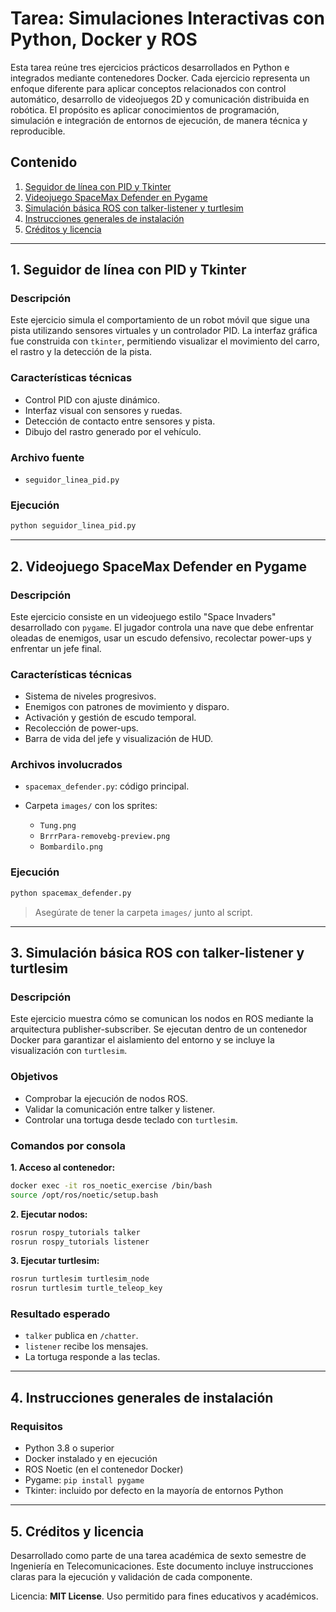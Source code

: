 # Tarea: Simulaciones Interactivas con Python, Docker y ROS

Esta tarea reúne tres ejercicios prácticos desarrollados en Python e integrados mediante contenedores Docker. Cada ejercicio representa un enfoque diferente para aplicar conceptos relacionados con control automático, desarrollo de videojuegos 2D y comunicación distribuida en robótica. El propósito es aplicar conocimientos de programación, simulación e integración de entornos de ejecución, de manera técnica y reproducible.

## Contenido

1. [Seguidor de línea con PID y Tkinter](#1-seguidor-de-l%C3%ADnea-con-pid-y-tkinter)
2. [Videojuego SpaceMax Defender en Pygame](#2-videojuego-spacemax-defender-en-pygame)
3. [Simulación básica ROS con talker-listener y turtlesim](#3-simulaci%C3%B3n-b%C3%A1sica-ros-con-talker-listener-y-turtlesim)
4. [Instrucciones generales de instalación](#4-instrucciones-generales-de-instalaci%C3%B3n)
5. [Créditos y licencia](#5-cr%C3%A9ditos-y-licencia)

---

## 1. Seguidor de línea con PID y Tkinter

### Descripción

Este ejercicio simula el comportamiento de un robot móvil que sigue una pista utilizando sensores virtuales y un controlador PID. La interfaz gráfica fue construida con `tkinter`, permitiendo visualizar el movimiento del carro, el rastro y la detección de la pista.

### Características técnicas

* Control PID con ajuste dinámico.
* Interfaz visual con sensores y ruedas.
* Detección de contacto entre sensores y pista.
* Dibujo del rastro generado por el vehículo.

### Archivo fuente

* `seguidor_linea_pid.py`

### Ejecución

```bash
python seguidor_linea_pid.py
```

---

## 2. Videojuego SpaceMax Defender en Pygame

### Descripción

Este ejercicio consiste en un videojuego estilo "Space Invaders" desarrollado con `pygame`. El jugador controla una nave que debe enfrentar oleadas de enemigos, usar un escudo defensivo, recolectar power-ups y enfrentar un jefe final.

### Características técnicas

* Sistema de niveles progresivos.
* Enemigos con patrones de movimiento y disparo.
* Activación y gestión de escudo temporal.
* Recolección de power-ups.
* Barra de vida del jefe y visualización de HUD.

### Archivos involucrados

* `spacemax_defender.py`: código principal.
* Carpeta `images/` con los sprites:

  * `Tung.png`
  * `BrrrPara-removebg-preview.png`
  * `Bombardilo.png`

### Ejecución

```bash
python spacemax_defender.py
```

> Asegúrate de tener la carpeta `images/` junto al script.

---

## 3. Simulación básica ROS con talker-listener y turtlesim

### Descripción

Este ejercicio muestra cómo se comunican los nodos en ROS mediante la arquitectura publisher-subscriber. Se ejecutan dentro de un contenedor Docker para garantizar el aislamiento del entorno y se incluye la visualización con `turtlesim`.

### Objetivos

* Comprobar la ejecución de nodos ROS.
* Validar la comunicación entre talker y listener.
* Controlar una tortuga desde teclado con `turtlesim`.

### Comandos por consola

**1. Acceso al contenedor:**

```bash
docker exec -it ros_noetic_exercise /bin/bash
source /opt/ros/noetic/setup.bash
```

**2. Ejecutar nodos:**

```bash
rosrun rospy_tutorials talker
rosrun rospy_tutorials listener
```

**3. Ejecutar turtlesim:**

```bash
rosrun turtlesim turtlesim_node
rosrun turtlesim turtle_teleop_key
```

### Resultado esperado

* `talker` publica en `/chatter`.
* `listener` recibe los mensajes.
* La tortuga responde a las teclas.

---

## 4. Instrucciones generales de instalación

### Requisitos

* Python 3.8 o superior
* Docker instalado y en ejecución
* ROS Noetic (en el contenedor Docker)
* Pygame: `pip install pygame`
* Tkinter: incluido por defecto en la mayoría de entornos Python

---

## 5. Créditos y licencia

Desarrollado como parte de una tarea académica de sexto semestre de Ingeniería en Telecomunicaciones. Este documento incluye instrucciones claras para la ejecución y validación de cada componente.

Licencia: **MIT License**. Uso permitido para fines educativos y académicos.
